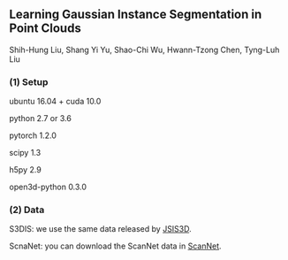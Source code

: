 ## 	Learning Gaussian Instance Segmentation in Point Clouds
Shih-Hung Liu, Shang Yi Yu, Shao-Chi Wu, Hwann-Tzong Chen, Tyng-Luh Liu
### (1) Setup
ubuntu 16.04 + cuda 10.0

python 2.7 or 3.6

pytorch 1.2.0

scipy 1.3

h5py 2.9

open3d-python 0.3.0

### (2) Data
S3DIS: we use the same data released by [JSIS3D](https://github.com/pqhieu/jsis3d).

ScnaNet: you can download the ScanNet data in [ScanNet](http://www.scan-net.org).
